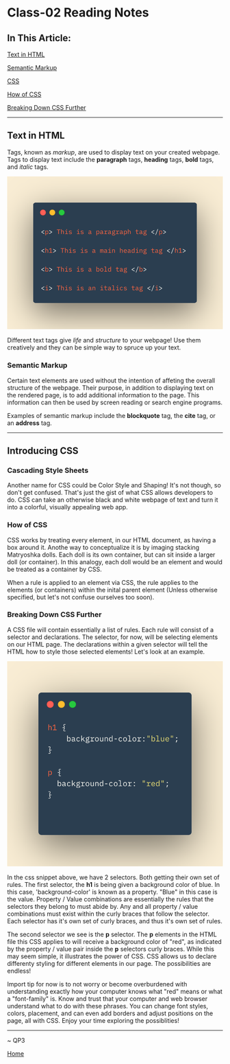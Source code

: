# Class-02 Reading Notes

## In This Article:

[Text in HTML](#text)

[Semantic Markup](#markup)

[CSS](#css)

[How of CSS](#design)

[Breaking Down CSS Further](#cssfurther)

---

## Text in HTML

Tags, known as *markup*, are used to display text on your created webpage.  Tags to display text include the **paragraph** tags, **heading** tags, **bold** tags, and *italic* tags.

![Text Tags](./images/texttags.png)

Different text tags give *life* and *structure* to your webpage!  Use them creatively and they can be simple way to spruce up your text.  

### Semantic Markup

Certain text elements are used without the intention of affeting the overall structure of the webpage.  Their purpose, in addition to displaying text on the rendered page, is to add additional information to the page.  This information can then be used by screen reading or search engine programs.  

Examples of semantic markup include the **blockquote** tag, the **cite** tag, or an **address** tag.

---

## Introducing CSS

### Cascading Style Sheets

Another name for CSS could be Color Style and Shaping!  It's not though, so don't get confused.  That's just the gist of what CSS allows developers to do.  CSS can take an otherwise black and white webpage of text and turn it into a colorful, visually appealing web app.  

### How of CSS

CSS works by treating every element, in our HTML document, as having a box around it.  Anothe way to conceptualize it is by imaging stacking Matryoshka dolls.  Each doll is its own container, but can sit inside a larger doll (or container).  In this analogy, each doll would be an element and would be treated as a container by CSS.  

When a rule is applied to an element via CSS, the rule applies to the elements (or containers) within the inital parent element (Unless otherwise specified, but let's not confuse ourselves too soon).


### Breaking Down CSS Further

A CSS file will contain essentially a list of rules.  Each rule will consist of a selector and declarations.  The selector, for now, will be selecting elements on our HTML page.  The declarations within a given selector will tell the HTML how to style those selected elements!  Let's look at an example.

![CSS Selectors](./images/cssselectors.png)

In the css snippet above, we have 2 selectors.  Both getting their own set of rules.  The first selector, the **h1** is being given a background color of blue.  In this case, 'background-color' is known as a property.  "Blue" in this case is the value.  Property / Value combinations are essentially the rules that the selectors they belong to must abide by.  Any and all property / value combinations must exist within the curly braces that follow the selector. Each selector has it's own set of curly braces, and thus it's own set of rules.

The second selector we see is the **p** selector.  The **p** elements in the HTML file this CSS applies to will receive a background color of "red", as indicated by the property / value pair inside the **p** selectors curly braces.  While this may seem simple, it illustrates the power of CSS.  CSS allows us to declare differenty styling for different elements in our page.  The possibilities are endless!

Import tip for now is to not worry or become overburdened with understanding exactly how your computer knows what "red" means or what a "font-family" is.  Know and trust that your computer and web browser understand what to do with these phrases.  You can change font styles, colors, placement, and can even add borders and adjust positions on the page, all with CSS. Enjoy your time exploring the possiblities!

---

~ QP3

[Home](README.md)